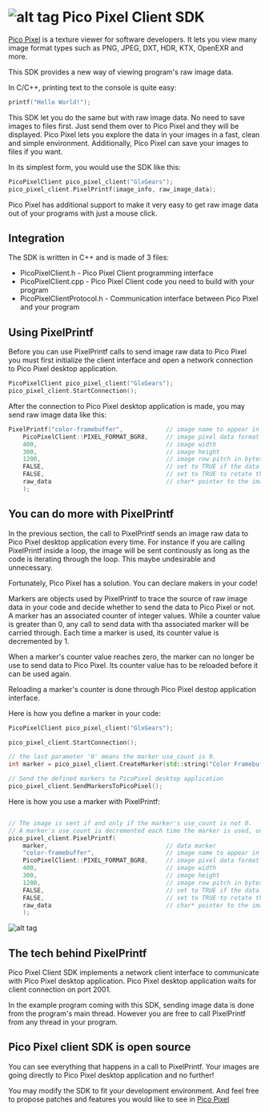 ![alt tag](https://raw.github.com/inalogic/pico-pixel-client-sdk/master/Pictures/pico-pixel.png)
Pico Pixel Client SDK
=========

[Pico Pixel] is a texture viewer for software developers. It lets you view many image format types such as PNG,
JPEG, DXT, HDR, KTX, OpenEXR and more.

This SDK provides a new way of viewing program's raw image data. 

In C/C++, printing text to the console is quite easy:

```c
printf("Hello World!");
```

This SDK let you do the same but with raw image data. No need to save images to files first.
Just send them over to Pico Pixel and they will be displayed. Pico Pixel lets you explore the data
in your images in a fast, clean and simple environment. Additionally, Pico Pixel can save your images to files
if you want.

In its simplest form, you would use the SDK like this:

```cpp
PicoPixelClient pico_pixel_client("GlxGears");
pico_pixel_client.PixelPrintf(image_info, raw_image_data);
```

Pico Pixel has additional support to make it very easy to get raw image data out of your programs
with just a mouse click.

Integration
-----------
The SDK is written in C++ and is made of 3 files:
  - PicoPixelClient.h           - Pico Pixel Client programming interface
  - PicoPixelClient.cpp         - Pico Pixel Client code you need to build with your program
  - PicoPixelClientProtocol.h   - Communication interface between Pico Pixel and your program

Using PixelPrintf
-----------------
Before you can use PixelPrintf calls to send image raw data to Pico Pixel you must first initialize the
client interface and open a network connection to Pico Pixel desktop application.

```cpp
PicoPixelClient pico_pixel_client("GlxGears");
pico_pixel_client.StartConnection();
```

After the connection to Pico Pixel desktop application is made, you may send raw image data like this:
```cpp
PixelPrintf("color-framebuffer",            // image name to appear in Pico Pixel desktop application
    PicoPixelClient::PIXEL_FORMAT_BGR8,     // image pixel data format
    400,                                    // image width
    300,                                    // image height
    1200,                                   // image row pitch in bytes
    FALSE,                                  // set to TRUE if the data is in srgb 
    FALSE,                                  // set to TRUE to rotate the image horizontally when displayed
    raw_data                                // char* pointer to the image raw data
    );
```

You can do more with PixelPrintf
--------------------------------
In the previous section, the call to PixelPrintf sends an image raw data to Pico Pixel desktop application
every time. For instance if you are calling PixelPrintf inside a loop, the image will be sent continously as
long as the code is iterating through the loop. This maybe undesirable and unnecessary.

Fortunately, Pico Pixel has a solution. You can declare makers in your code!

Markers are objects used by PixelPrintf to trace the source of raw image data in your code and decide whether to send
the data to Pico Pixel or not.
A marker has an associated counter of integer values. While a counter value is greater
than 0, any call to send data with tha associated marker will be carried through. Each time a marker is used,
its counter value is decremented by 1.

When a marker's counter value reaches zero, the marker can no longer be use to send data to Pico Pixel.
Its counter value has to be reloaded before it can be used again. 

Reloading a marker's counter is done through Pico Pixel destop application interface.

Here is how you define a marker in your code:

```cpp
PicoPixelClient pico_pixel_client("GlxGears");

pico_pixel_client.StartConnection();

// the last parameter '0' means the marker use_count is 0.
int marker = pico_pixel_client.CreateMarker(std::string("Color Framebuffer"), 0);

// Send the defined markers to PicoPixel desktop application
pico_pixel_client.SendMarkersToPicoPixel();
```

Here is how you use a marker with PixelPrintf:

```cpp

// The image is sent if and only if the marker's use_count is not 0.
// A marker's use_count is decremented each time the marker is used, until it reaches 0.
pico_pixel_client.PixelPrintf(
    marker,                                 // data marker
    "color-framebuffer",                    // image name to appear in Pico Pixel desktop application
    PicoPixelClient::PIXEL_FORMAT_BGR8,     // image pixel data format
    400,                                    // image width
    300,                                    // image height
    1200,                                   // image row pitch in bytes
    FALSE,                                  // set to TRUE if the data is in srgb 
    FALSE,                                  // set to TRUE to rotate the image horizontally when displayed
    raw_data                                // char* pointer to the image raw data
    );
```

![alt tag](https://raw.github.com/inalogic/pico-pixel-client-sdk/master/Pictures/pico-pixel-client.png)

The tech behind PixelPrintf
---------------------------
Pico Pixel Client SDK implements a network client interface to communicate with Pico Pixel desktop application.
Pico Pixel desktop application waits for client connection on port 2001.

In the example program coming with this SDK, sending image data is done from the program's main thread. However
you are free to call PixelPrintf from any thread in your program.

Pico Pixel client SDK is open source
------------------------------------
You can see everything that happens in a call to PixelPrintf. Your images are going directly to Pico Pixel desktop
application and no further!

You may modify the SDK to fit your development environment. And feel free to propose patches and features you would
like to see in [Pico Pixel]


[Pico Pixel]: https://pixelandpolygon.com

